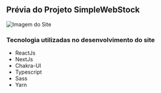 ## Prévia do Projeto SimpleWebStock


![Imagem do Site](https://weslleylima.vercel.app/images/webstock.png)

### Tecnologia utilizadas no desenvolvimento do site

- ReactJs
- NextJs
- Chakra-UI
- Typescript
- Sass
- Yarn

